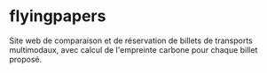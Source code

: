 # flyingpapers
Site web de comparaison et de réservation de billets de transports multimodaux, avec calcul de l'empreinte carbone pour chaque billet proposé.
